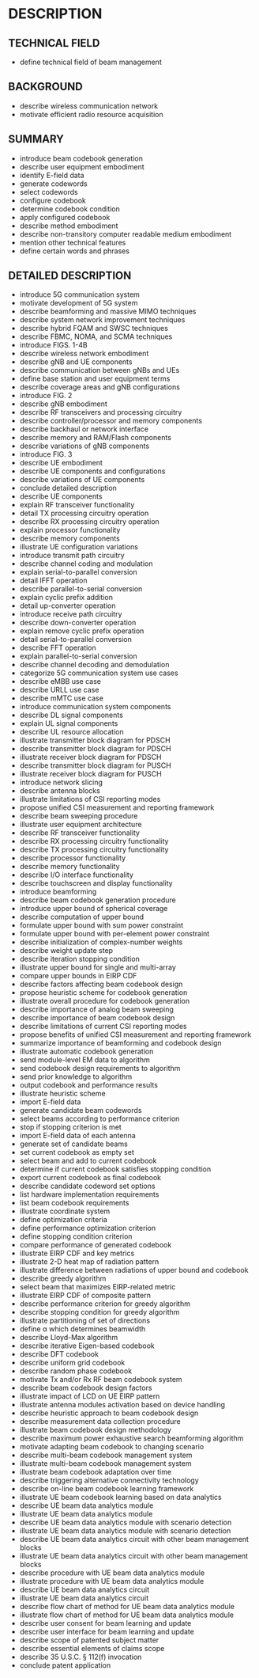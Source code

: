 # DESCRIPTION

## TECHNICAL FIELD

- define technical field of beam management

## BACKGROUND

- describe wireless communication network
- motivate efficient radio resource acquisition

## SUMMARY

- introduce beam codebook generation
- describe user equipment embodiment
- identify E-field data
- generate codewords
- select codewords
- configure codebook
- determine codebook condition
- apply configured codebook
- describe method embodiment
- describe non-transitory computer readable medium embodiment
- mention other technical features
- define certain words and phrases

## DETAILED DESCRIPTION

- introduce 5G communication system
- motivate development of 5G system
- describe beamforming and massive MIMO techniques
- describe system network improvement techniques
- describe hybrid FQAM and SWSC techniques
- describe FBMC, NOMA, and SCMA techniques
- introduce FIGS. 1-4B
- describe wireless network embodiment
- describe gNB and UE components
- describe communication between gNBs and UEs
- define base station and user equipment terms
- describe coverage areas and gNB configurations
- introduce FIG. 2
- describe gNB embodiment
- describe RF transceivers and processing circuitry
- describe controller/processor and memory components
- describe backhaul or network interface
- describe memory and RAM/Flash components
- describe variations of gNB components
- introduce FIG. 3
- describe UE embodiment
- describe UE components and configurations
- describe variations of UE components
- conclude detailed description
- describe UE components
- explain RF transceiver functionality
- detail TX processing circuitry operation
- describe RX processing circuitry operation
- explain processor functionality
- describe memory components
- illustrate UE configuration variations
- introduce transmit path circuitry
- describe channel coding and modulation
- explain serial-to-parallel conversion
- detail IFFT operation
- describe parallel-to-serial conversion
- explain cyclic prefix addition
- detail up-converter operation
- introduce receive path circuitry
- describe down-converter operation
- explain remove cyclic prefix operation
- detail serial-to-parallel conversion
- describe FFT operation
- explain parallel-to-serial conversion
- describe channel decoding and demodulation
- categorize 5G communication system use cases
- describe eMBB use case
- describe URLL use case
- describe mMTC use case
- introduce communication system components
- describe DL signal components
- explain UL signal components
- describe UL resource allocation
- illustrate transmitter block diagram for PDSCH
- describe transmitter block diagram for PDSCH
- illustrate receiver block diagram for PDSCH
- describe transmitter block diagram for PUSCH
- illustrate receiver block diagram for PUSCH
- introduce network slicing
- describe antenna blocks
- illustrate limitations of CSI reporting modes
- propose unified CSI measurement and reporting framework
- describe beam sweeping procedure
- illustrate user equipment architecture
- describe RF transceiver functionality
- describe RX processing circuitry functionality
- describe TX processing circuitry functionality
- describe processor functionality
- describe memory functionality
- describe I/O interface functionality
- describe touchscreen and display functionality
- introduce beamforming
- describe beam codebook generation procedure
- introduce upper bound of spherical coverage
- describe computation of upper bound
- formulate upper bound with sum power constraint
- formulate upper bound with per-element power constraint
- describe initialization of complex-number weights
- describe weight update step
- describe iteration stopping condition
- illustrate upper bound for single and multi-array
- compare upper bounds in EIRP CDF
- describe factors affecting beam codebook design
- propose heuristic scheme for codebook generation
- illustrate overall procedure for codebook generation
- describe importance of analog beam sweeping
- describe importance of beam codebook design
- describe limitations of current CSI reporting modes
- propose benefits of unified CSI measurement and reporting framework
- summarize importance of beamforming and codebook design
- illustrate automatic codebook generation
- send module-level EM data to algorithm
- send codebook design requirements to algorithm
- send prior knowledge to algorithm
- output codebook and performance results
- illustrate heuristic scheme
- import E-field data
- generate candidate beam codewords
- select beams according to performance criterion
- stop if stopping criterion is met
- import E-field data of each antenna
- generate set of candidate beams
- set current codebook as empty set
- select beam and add to current codebook
- determine if current codebook satisfies stopping condition
- export current codebook as final codebook
- describe candidate codeword set options
- list hardware implementation requirements
- list beam codebook requirements
- illustrate coordinate system
- define optimization criteria
- define performance optimization criterion
- define stopping condition criterion
- compare performance of generated codebook
- illustrate EIRP CDF and key metrics
- illustrate 2-D heat map of radiation pattern
- illustrate difference between radiations of upper bound and codebook
- describe greedy algorithm
- select beam that maximizes EIRP-related metric
- illustrate EIRP CDF of composite pattern
- describe performance criterion for greedy algorithm
- describe stopping condition for greedy algorithm
- illustrate partitioning of set of directions
- define α which determines beamwidth
- describe Lloyd-Max algorithm
- describe iterative Eigen-based codebook
- describe DFT codebook
- describe uniform grid codebook
- describe random phase codebook
- motivate Tx and/or Rx RF beam codebook system
- describe beam codebook design factors
- illustrate impact of LCD on UE EIRP pattern
- illustrate antenna modules activation based on device handling
- describe heuristic approach to beam codebook design
- describe measurement data collection procedure
- illustrate beam codebook design methodology
- describe maximum power exhaustive search beamforming algorithm
- motivate adapting beam codebook to changing scenario
- describe multi-beam codebook management system
- illustrate multi-beam codebook management system
- illustrate beam codebook adaptation over time
- describe triggering alternative connectivity technology
- describe on-line beam codebook learning framework
- illustrate UE beam codebook learning based on data analytics
- describe UE beam data analytics module
- illustrate UE beam data analytics module
- describe UE beam data analytics module with scenario detection
- illustrate UE beam data analytics module with scenario detection
- describe UE beam data analytics circuit with other beam management blocks
- illustrate UE beam data analytics circuit with other beam management blocks
- describe procedure with UE beam data analytics module
- illustrate procedure with UE beam data analytics module
- describe UE beam data analytics circuit
- illustrate UE beam data analytics circuit
- describe flow chart of method for UE beam data analytics module
- illustrate flow chart of method for UE beam data analytics module
- describe user consent for beam learning and update
- describe user interface for beam learning and update
- describe scope of patented subject matter
- describe essential elements of claims scope
- describe 35 U.S.C. § 112(f) invocation
- conclude patent application


